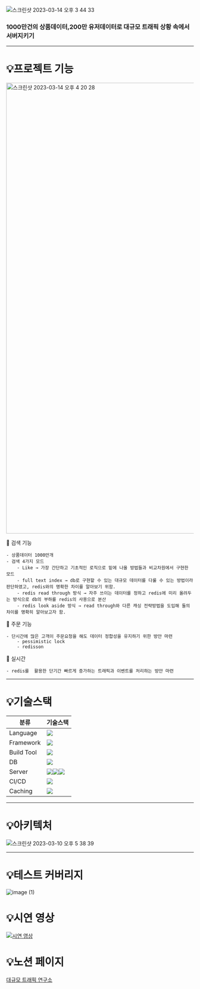 ![스크린샷 2023-03-14 오후 3 44 33](https://user-images.githubusercontent.com/22368351/224917663-c77598dc-a738-4709-aa11-dd216232b666.png)
### 1000만건의 상품데이터,200만 유저데이터로 대규모 트래픽 상황 속에서 서버지키기

***

# 💡프로젝트&nbsp;기능

<img width="1210" alt="스크린샷 2023-03-14 오후 4 20 28" src="https://user-images.githubusercontent.com/22368351/224924964-38473336-c041-49c3-8126-0923a8bb46bd.png">

💠 검색 기능
```
- 상품데이터 1000만개
- 검색 4가지 모드
    - Like → 가장 간단하고 기초적인 로직으로 밑에 나올 방법들과 비교차원에서 구현한 모드
    - full text index → db로 구현할 수 있는 대규모 데이터를 다룰 수 있는 방법이라 판단하였고, redis와의 명확한 차이를 알아보기 위함.
    - redis read through 방식 → 자주 쓰이는 데이터를 정하고 redis에 미리 올려두는 방식으로 db의 부하를 redis의 사용으로 분산
    - redis look aside 방식 → read through와 다른 캐싱 전략방법을 도입해 둘의 차이를 명확히 알아보고자 함.
```
💠 주문 기능
```
- 단시간에 많은 고객이 주문요청을 해도 데이터 정합성을 유지하기 위한 방안 마련
    - pessimistic lock
    - redisson
```
💠 실시간
```
- redis를  활용한 단기간 빠르게 증가하는 트래픽과 이벤트를 처리하는 방안 마련
```
***

# 💡기술스택

|분류|기술스택|
|------|---|
|Language|<img src="https://img.shields.io/badge/JAVA-EE4353?style=for-the-badge&logo=&logoColor=white">|
|Framework|<img src="https://img.shields.io/badge/Spring Boot-6DB33F?style=for-the-badge&logo=Spring Boot&logoColor=white">|
|Build Tool|<img src="https://img.shields.io/badge/Gradle-02303A?style=for-the-badge&logo=Gradle&logoColor=white">|
|DB|<img src="https://img.shields.io/badge/MySQL-4479A1?style=for-the-badge&logo=MySQL&logoColor=white">|
|Server|<img src="https://img.shields.io/badge/Amazon EC2-FF9900?style=for-the-badge&logo=Amazon EC2&logoColor=white"><img src="https://img.shields.io/badge/AWS MSK-FF9900?style=for-the-badge&logo=&logoColor=white"><img src="https://img.shields.io/badge/AWS Elasticache-FF9900?style=for-the-badge&logo=&logoColor=white">|
|CI/CD|<img src="https://img.shields.io/badge/GitHub Actions-2088FF?style=for-the-badge&logo=GitHub Actions&logoColor=white">|
|Caching|<img src="https://img.shields.io/badge/Redis-DC382D?style=for-the-badge&logo=Redis&logoColor=white">|

***

# 💡아키텍처

![스크린샷 2023-03-10 오후 5 38 39](https://user-images.githubusercontent.com/22368351/224266449-dd7db097-072e-48e4-9f2e-f26c90254793.png)

***

# 💡테스트 커버리지
![image (1)](https://user-images.githubusercontent.com/95980876/224950652-43b2cc17-e628-487b-82de-fa63c0de9072.png)

# 💡시연 영상
[![시연 영상](https://img.youtube.com/vi/7YHfGiI6sjc/0.jpg)](https://youtu.be/7YHfGiI6sjc)

# 💡노션 페이지
[대규모 트래픽 연구소](https://www.notion.so/e5f437969114433ea90293fb8c2dadd1)
